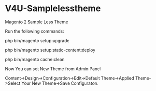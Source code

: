 # V4U-Samplelesstheme
Magento 2 Sample Less Theme

Run the following commands:

php bin/magento setup:upgrade

php bin/magento setup:static-content:deploy

php bin/magento cache:clean

Now You can set New Theme from Admin Panel

Content->Design->Configuration->Edit->Default Theme->Applied Theme->Select Your New Theme->Save Configuraton.
